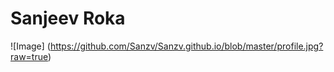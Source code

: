 Sanjeev Roka
============
![Image] (https://github.com/Sanzv/Sanzv.github.io/blob/master/profile.jpg?raw=true)
